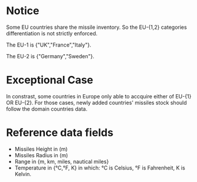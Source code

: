 # Notice 
Some EU countries share the missile inventory. So the EU-{1,2} categories differentiation 
is not strictly enforced.

The EU-1 is {"UK","France","Italy"}.

The EU-2 is {"Germany","Sweden"}.

# Exceptional Case
In constrast, some countries in Europe only able to accquire either of EU-{1} OR EU-{2}.
For those cases, newly added countries' missiles stock should follow the domain countries data.

# Reference data fields
* Missiles Height in (m)
* Missiles Radius in (m)
* Range in {m, km, miles, nautical miles}
* Temperature in {°C,°F, K} in which: °C is Celsius, °F is Fahrenheit, K is Kelvin.
